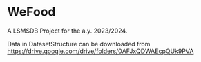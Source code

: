 # WeFood
A LSMSDB Project for the a.y. 2023/2024.

Data in DatasetStructure can be downloaded from https://drive.google.com/drive/folders/0AFJxQDWAEcpQUk9PVA
